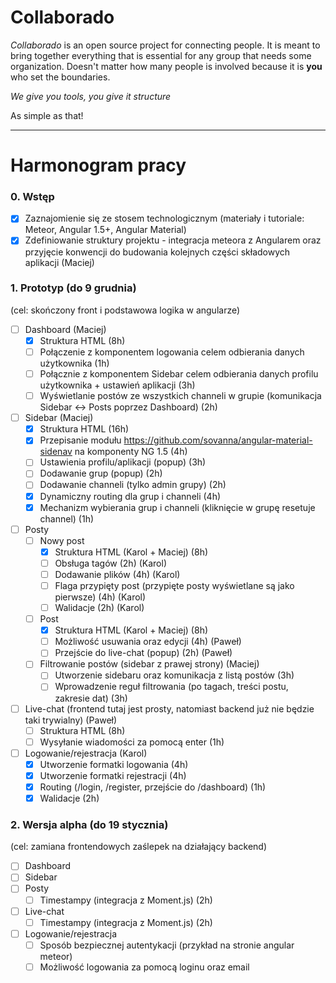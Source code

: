 # Collaborado

*Collaborado* is an open source project for connecting people. It is meant to bring together everything that is essential for any group that needs some organization. Doesn't matter how many people is involved because it is **you** who set the boundaries.

*We give you tools, you give it structure*

As simple as that!

---

# Harmonogram pracy

### 0. Wstęp
- [x] Zaznajomienie się ze stosem technologicznym (materiały i tutoriale: Meteor, Angular 1.5+, Angular Material)
- [x] Zdefiniowanie struktury projektu - integracja meteora z Angularem oraz przyjęcie konwencji do budowania kolejnych części składowych aplikacji (Maciej)

### 1. Prototyp (do 9 grudnia)
(cel: skończony front i podstawowa logika w angularze)

- [ ] Dashboard (Maciej)
  - [x] Struktura HTML (8h)
  - [ ] Połączenie z komponentem logowania celem odbierania danych użytkownika (1h)
  - [ ] Połącznie z komponentem Sidebar celem odbierania danych profilu użytkownika + ustawień aplikacji (3h)
  - [ ] Wyświetlanie postów ze wszystkich channeli w grupie (komunikacja Sidebar <-> Posts poprzez Dashboard) (2h)

- [ ] Sidebar (Maciej)
  - [x] Struktura HTML (16h)
  - [x] Przepisanie modułu https://github.com/sovanna/angular-material-sidenav na komponenty NG 1.5 (4h)
  - [ ] Ustawienia profilu/aplikacji (popup) (3h)
  - [ ] Dodawanie grup (popup) (2h)
  - [ ] Dodawanie channeli (tylko admin grupy) (2h)
  - [x] Dynamiczny routing dla grup i channeli (4h)
  - [x] Mechanizm wybierania grup i channeli (kliknięcie w grupę resetuje channel) (1h)

- [ ] Posty
  - [ ] Nowy post
    - [x] Struktura HTML (Karol + Maciej) (8h)
    - [ ] Obsługa tagów (2h) (Karol)
    - [ ] Dodawanie plików (4h) (Karol)
    - [ ] Flaga przypięty post (przypięte posty wyświetlane są jako pierwsze) (4h) (Karol)
    - [ ] Walidacje (2h) (Karol)
  - [ ] Post
    - [x] Struktura HTML (Karol + Maciej) (8h)
    - [ ] Możliwość usuwania oraz edycji (4h) (Paweł)
    - [ ] Przejście do live-chat (popup) (2h) (Paweł)
  - [ ] Filtrowanie postów (sidebar z prawej strony) (Maciej)
    - [ ] Utworzenie sidebaru oraz komunikacja z listą postów (3h)
    - [ ] Wprowadzenie reguł filtrowania (po tagach, treści postu, zakresie dat) (3h)

- [ ] Live-chat (frontend tutaj jest prosty, natomiast backend już nie będzie taki trywialny) (Paweł)
  - [ ] Struktura HTML (8h)
  - [ ] Wysyłanie wiadomości za pomocą enter (1h)

- [ ] Logowanie/rejestracja (Karol)
  - [x] Utworzenie formatki logowania (4h)
  - [x] Utworzenie formatki rejestracji (4h)
  - [x] Routing (/login, /register, przejście do /dashboard) (1h)
  - [x] Walidacje (2h)

### 2. Wersja alpha (do 19 stycznia)
(cel: zamiana frontendowych zaślepek na działający backend)

- [ ] Dashboard
- [ ] Sidebar
- [ ] Posty
  - [ ] Timestampy (integracja z Moment.js) (2h)
- [ ] Live-chat
  - [ ] Timestampy (integracja z Moment.js) (2h)
- [ ] Logowanie/rejestracja
  - [ ] Sposób bezpiecznej autentykacji (przykład na stronie angular meteor)
  - [ ] Możliwość logowania za pomocą loginu oraz email
